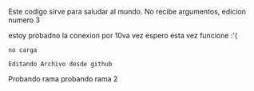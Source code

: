 Este codigo sirve para saludar al mundo. No recibe argumentos, edicion numero 3


estoy probadno la conexion por 10va vez espero esta vez funcione :'(

    no carga 

    Editando Archivo desde github

Probando rama
probando rama 2 
